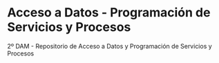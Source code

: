 # Acceso a Datos - Programación de Servicios y Procesos

2º DAM - Repositorio de Acceso a Datos y Programación de Servicios y Procesos
